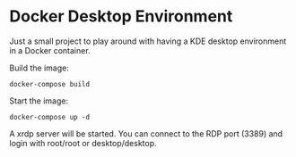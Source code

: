 # Docker Desktop Environment

Just a small project to play around with having a KDE desktop environment in a Docker container.

Build the image:
```
docker-compose build
```

Start the image:
```
docker-compose up -d
```

A xrdp server will be started. You can connect to the RDP port (3389) and login with root/root or desktop/desktop.

